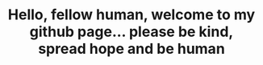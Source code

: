 <h1 align="center">Hello, fellow human, welcome to my github page...
please be kind, spread hope and be human</h1>

